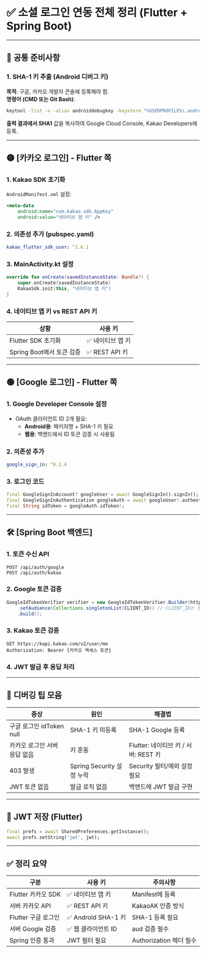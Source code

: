 
# ✅ 소셜 로그인 연동 전체 정리 (Flutter + Spring Boot)

---

## 📌 공통 준비사항

### 1. SHA-1 키 추출 (Android 디버그 키)
**목적**: 구글, 카카오 개발자 콘솔에 등록해야 함.  
**명령어 (CMD 또는 Git Bash)**:
```bash
keytool -list -v -alias androiddebugkey -keystore "%USERPROFILE%\.android\debug.keystore" -storepass android -keypass android
```
**출력 결과에서 SHA1** 값을 복사하여 Google Cloud Console, Kakao Developers에 등록.

---

## 🟡 [카카오 로그인] - Flutter 쪽

### 1. Kakao SDK 초기화
`AndroidManifest.xml` 설정:
```xml
<meta-data
    android:name="com.kakao.sdk.AppKey"
    android:value="네이티브 앱 키" />
```

### 2. 의존성 추가 (pubspec.yaml)
```yaml
kakao_flutter_sdk_user: ^1.6.1
```

### 3. MainActivity.kt 설정
```kotlin
override fun onCreate(savedInstanceState: Bundle?) {
    super.onCreate(savedInstanceState)
    KakaoSdk.init(this, "네이티브 앱 키")
}
```

### 4. 네이티브 앱 키 vs REST API 키
| 상황 | 사용 키 |
|------|--------|
| Flutter SDK 초기화 | ✅ 네이티브 앱 키 |
| Spring Boot에서 토큰 검증 | ✅ REST API 키 |

---

## 🟢 [Google 로그인] - Flutter 쪽

### 1. Google Developer Console 설정
- OAuth 클라이언트 ID 2개 필요:
  - **Android용**: 패키지명 + SHA-1 키 필요
  - **웹용**: 백엔드에서 ID 토큰 검증 시 사용됨

### 2. 의존성 추가
```yaml
google_sign_in: ^6.1.4
```

### 3. 로그인 코드
```dart
final GoogleSignInAccount? googleUser = await GoogleSignIn().signIn();
final GoogleSignInAuthentication googleAuth = await googleUser!.authentication;
final String idToken = googleAuth.idToken!;
```

---

## 🛠️ [Spring Boot 백엔드]

### 1. 토큰 수신 API
```http
POST /api/auth/google
POST /api/auth/kakao
```

### 2. Google 토큰 검증
```java
GoogleIdTokenVerifier verifier = new GoogleIdTokenVerifier.Builder(httpTransport, jsonFactory)
    .setAudience(Collections.singletonList(CLIENT_ID)) // CLIENT_ID는 웹 클라이언트 ID!
    .build();
```

### 3. Kakao 토큰 검증
```http
GET https://kapi.kakao.com/v2/user/me
Authorization: Bearer {카카오 액세스 토큰}
```

### 4. JWT 발급 후 응답 처리

---

## 🧪 디버깅 팁 모음

| 증상 | 원인 | 해결법 |
|------|------|--------|
| 구글 로그인 idToken null | SHA-1 키 미등록 | SHA-1 Google 등록 |
| 카카오 로그인 서버 응답 없음 | 키 혼동 | Flutter: 네이티브 키 / 서버: REST 키 |
| 403 발생 | Spring Security 설정 누락 | Security 필터/예외 설정 필요 |
| JWT 토큰 없음 | 발급 로직 없음 | 백엔드에 JWT 발급 구현 |

---

## 💾 JWT 저장 (Flutter)
```dart
final prefs = await SharedPreferences.getInstance();
await prefs.setString('jwt', jwt);
```

---

## ✅ 정리 요약

| 구분 | 사용 키 | 주의사항 |
|------|--------|----------|
| Flutter 카카오 SDK | ✅ 네이티브 앱 키 | Manifest에 등록 |
| 서버 카카오 API | ✅ REST API 키 | KakaoAK 인증 방식 |
| Flutter 구글 로그인 | ✅ Android SHA-1 키 | SHA-1 등록 필요 |
| 서버 Google 검증 | ✅ 웹 클라이언트 ID | aud 검증 필수 |
| Spring 인증 통과 | JWT 필터 필요 | Authorization 헤더 필수 |
